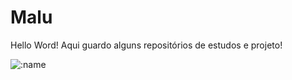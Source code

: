 # Malu
 Hello Word!
 Aqui guardo alguns repositórios de estudos e projeto!

![:name](https://count.getloli.com/@:name)

</br>
